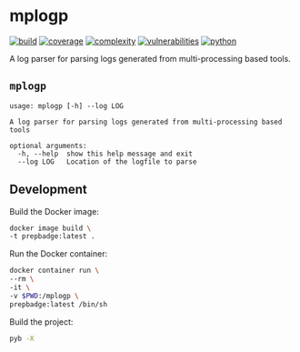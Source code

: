 # mplogp
[![build](https://github.com/soda480/mplogp/actions/workflows/main.yml/badge.svg)](https://github.com/soda480/mplogp/actions/workflows/main.yml)
[![coverage](https://img.shields.io/badge/coverage-100.0%25-green)](https://pybuilder.io/)
[![complexity](https://img.shields.io/badge/complexity-Simple:%202-green)](https://radon.readthedocs.io/en/latest/api.html#module-radon.complexity)
[![vulnerabilities](https://img.shields.io/badge/vulnerabilities-None-green)](https://pypi.org/project/bandit/)
[![python](https://img.shields.io/badge/python-3.9-teal)](https://www.python.org/downloads/)

A log parser for parsing logs generated from multi-processing based tools.


## `mplogp`
```
usage: mplogp [-h] --log LOG

A log parser for parsing logs generated from multi-processing based tools

optional arguments:
  -h, --help  show this help message and exit
  --log LOG   Location of the logfile to parse
```

## Development

Build the Docker image:
```bash
docker image build \
-t prepbadge:latest .
```

Run the Docker container:
```bash
docker container run \
--rm \
-it \
-v $PWD:/mplogp \
prepbadge:latest /bin/sh
```

Build the project:
```bash
pyb -X
```